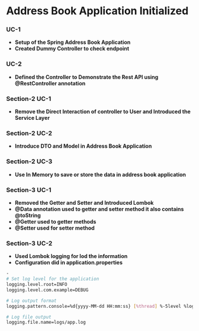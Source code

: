 # Address Book Application Initialized  

### UC-1 
- **Setup of the Spring Address Book Application** 
- **Created Dummy Controller to check endpoint** 


### UC-2 
- **Defined the Controller to Demonstrate the Rest API using @RestController annotation** 

### Section-2 UC-1 
- **Remove the Direct Interaction of controller to User and Introduced the Service Layer** 


### Section-2 UC-2 
- **Introduce DTO and Model in Address Book Application** 

### Section-2 UC-3 
- **Use In Memory to save  or store the data in address book application** 

### Section-3 UC-1
- **Removed the Getter and Setter and Introduced Lombok** 
- **@Data annotation used to getter and setter method it also contains @toString** 
- **@Getter used to getter methods** 
- **@Setter used for setter method** 

### Section-3 UC-2
- **Used Lombok logging for lod the information** 
- **Configuration did in application.properties** 
```bash 
-
# Set log level for the application
logging.level.root=INFO
logging.level.com.example=DEBUG 

# Log output format
logging.pattern.console=%d{yyyy-MM-dd HH:mm:ss} [%thread] %-5level %logger{36} - %msg%n

# Log file output
logging.file.name=logs/app.log
 
``` 

